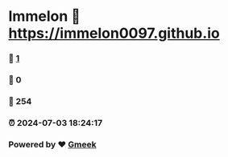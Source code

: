 # Immelon :link: https://immelon0097.github.io 
### :page_facing_up: [1](https://immelon0097.github.io/tag.html) 
### :speech_balloon: 0 
### :hibiscus: 254 
### :alarm_clock: 2024-07-03 18:24:17 
### Powered by :heart: [Gmeek](https://github.com/Meekdai/Gmeek)
